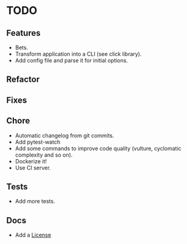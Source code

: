 # TODO

## Features

* Bets.
* Transform application into a CLI (see click library).
* Add config file and parse it for initial options.

## Refactor

## Fixes

## Chore

* Automatic changelog from git commits.
* Add pytest-watch
* Add some commands to improve code quality (vulture, cyclomatic complexity and so on).
* Dockerize it!
* Use CI server.

## Tests

* Add more tests.

## Docs

* Add a [License](https://opensource.org/licenses)

